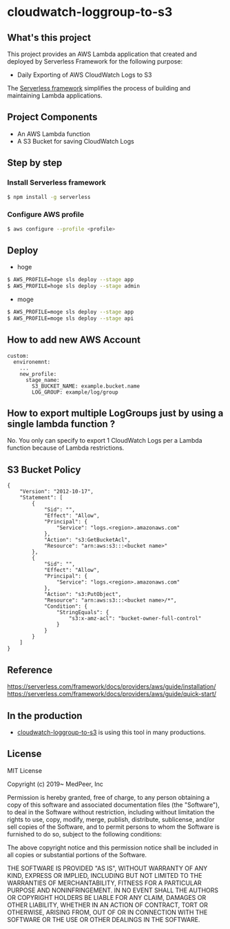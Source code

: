 # cloudwatch-loggroup-to-s3

## What's this project

This project provides an AWS Lambda application that created and deployed by Serverless Framework for the following purpose:

- Daily Exporting of AWS CloudWatch Logs to S3


The [Serverless framework](https://serverless.com/) simplifies the process of building and maintaining Lambda applications.


## Project Components

* An AWS Lambda function
* A S3 Bucket for saving CloudWatch Logs


## Step by step

### Install Serverless framework

```bash
$ npm install -g serverless
```


### Configure AWS profile


```bash
$ aws configure --profile <profile>
```


## Deploy

* hoge
```bash
$ AWS_PROFILE=hoge sls deploy --stage app
$ AWS_PROFILE=hoge sls deploy --stage admin
```

* moge
```bash
$ AWS_PROFILE=moge sls deploy --stage app
$ AWS_PROFILE=moge sls deploy --stage api
```


## How to add new AWS Account

```
custom:
  environemnt:
    ...
    new_profile:
      stage_name:
        S3_BUCKET_NAME: example.bucket.name
        LOG_GROUP: example/log/group
```


## How to export multiple LogGroups just by using a single lambda function ?

No. You only can specify to export 1 CloudWatch Logs per a Lambda function because of Lambda restrictions.


## S3 Bucket Policy

```
{
    "Version": "2012-10-17",
    "Statement": [
        {
            "Sid": "",
            "Effect": "Allow",
            "Principal": {
                "Service": "logs.<region>.amazonaws.com"
            },
            "Action": "s3:GetBucketAcl",
            "Resource": "arn:aws:s3:::<bucket name>"
        },
        {
            "Sid": "",
            "Effect": "Allow",
            "Principal": {
                "Service": "logs.<region>.amazonaws.com"
            },
            "Action": "s3:PutObject",
            "Resource": "arn:aws:s3:::<bucket name>/*",
            "Condition": {
                "StringEquals": {
                    "s3:x-amz-acl": "bucket-owner-full-control"
                }
            }
        }
    ]
}
```

## Reference

https://serverless.com/framework/docs/providers/aws/guide/installation/
https://serverless.com/framework/docs/providers/aws/guide/quick-start/

## In the production
- [cloudwatch-loggroup-to-s3](https://github.com/medpeer-dev/cloudwatch-loggroup-to-s3) is using this tool in many productions.

## License

MIT License

Copyright (c) 2019~ MedPeer, Inc

Permission is hereby granted, free of charge, to any person obtaining a copy
of this software and associated documentation files (the "Software"), to deal
in the Software without restriction, including without limitation the rights
to use, copy, modify, merge, publish, distribute, sublicense, and/or sell
copies of the Software, and to permit persons to whom the Software is
furnished to do so, subject to the following conditions:

The above copyright notice and this permission notice shall be included in all
copies or substantial portions of the Software.

THE SOFTWARE IS PROVIDED "AS IS", WITHOUT WARRANTY OF ANY KIND, EXPRESS OR
IMPLIED, INCLUDING BUT NOT LIMITED TO THE WARRANTIES OF MERCHANTABILITY,
FITNESS FOR A PARTICULAR PURPOSE AND NONINFRINGEMENT. IN NO EVENT SHALL THE
AUTHORS OR COPYRIGHT HOLDERS BE LIABLE FOR ANY CLAIM, DAMAGES OR OTHER
LIABILITY, WHETHER IN AN ACTION OF CONTRACT, TORT OR OTHERWISE, ARISING FROM,
OUT OF OR IN CONNECTION WITH THE SOFTWARE OR THE USE OR OTHER DEALINGS IN THE
SOFTWARE.
